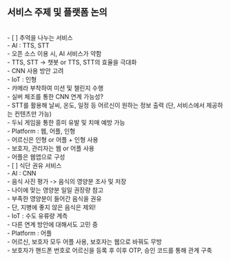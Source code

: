 <h2>서비스 주제 및 플랫폼 논의</h2><br>
- [ ] 추억을 나누는 서비스<br>
    - AI : TTS, STT<br>
        - 오픈 소스 이용 시, AI 서비스가 약함<br>
        - TTS, STT -> 챗봇 or TTS, STT의 효율을 극대화<br>
        - CNN 사용 방안 고려<br>
    - IoT : 인형<br>
        - 카메라 부착하여 미션 및 챌린지 수행<br>
        - 실버 체조를 통한 CNN 연계 가능성?<br>
        - STT를 활용해 날씨, 온도, 일정 등 어르신이 원하는 정보 출력 (단, 서비스에서 제공하는 컨텐츠만 가능)<br>
        - 두뇌 게임을 통한 흥미 유발 및 치매 예방 가능<br>
    - Platform : 웹, 어플, 인형<br>
        - 어르신은 인형 or 어플 + 인형 사용<br>
        - 보호자, 관리자는 웹 or 어플 사용<br>
        - 어플은 웹앱으로 구성<br>
- [ ] 식단 권유 서비스<br>
    - AI : CNN<br>
        - 음식 사진 평가 -> 음식의 영양분 조사 및 저장<br>
        - 나이에 맞는 영양분 일일 권장량 참고<br>
        - 부족한 영양분이 들어간 음식을 권유<br>
        - 단, 지병에 좋지 않은 음식은 제외!<br>
    - IoT : 수도 유류량 계측<br>
        - 다른 연계 방안에 대해서도 고민 중<br>
    - Platform : 어플<br>
        - 어르신, 보호자 모두 어플 사용, 보호자는 웹으로 바꿔도 무방<br>
        - 보호자가 핸드폰 번호로 어르신을 등록 후 이후 OTP, 승인 코드를 통해 관계 구축<br>


